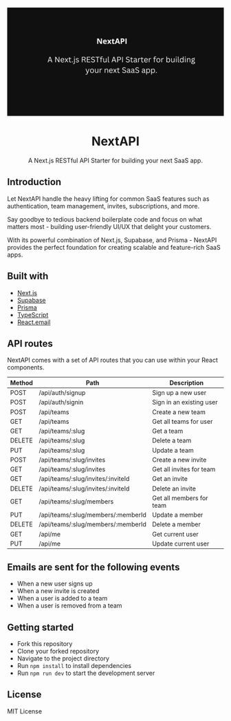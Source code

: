 ![NextAPI cover](./nextapi.png)

<div align="center">
  <h1><strong>NextAPI</strong></h1>
</div>
<div align="center">
  A Next.js RESTful API Starter for building your next SaaS app.
</div>

## Introduction

Let NextAPI handle the heavy lifting for common SaaS features such as authentication, team management, invites, subscriptions, and more.

Say goodbye to tedious backend boilerplate code and focus on what matters most - building user-friendly UI/UX that delight your customers.

With its powerful combination of Next.js, Supabase, and Prisma - NextAPI provides the perfect foundation for creating scalable and feature-rich SaaS apps.

## Built with

- [Next.js](https://nextjs.org/)
- [Supabase](https://supabase.io/)
- [Prisma](https://www.prisma.io/)
- [TypeScript](https://www.typescriptlang.org/)
- [React.email](https://react.email/)

## API routes

NextAPI comes with a set of API routes that you can use within your React components.

| Method | Path                               | Description              |
| ------ | ---------------------------------- | ------------------------ |
| POST   | /api/auth/signup                   | Sign up a new user       |
| POST   | /api/auth/signin                   | Sign in an existing user |
| POST   | /api/teams                         | Create a new team        |
| GET    | /api/teams                         | Get all teams for user   |
| GET    | /api/teams/:slug                   | Get a team               |
| DELETE | /api/teams/:slug                   | Delete a team            |
| PUT    | /api/teams/:slug                   | Update a team            |
| POST   | /api/teams/:slug/invites           | Create a new invite      |
| GET    | /api/teams/:slug/invites           | Get all invites for team |
| GET    | /api/teams/:slug/invites/:inviteId | Get an invite            |
| DELETE | /api/teams/:slug/invites/:inviteId | Delete an invite         |
| GET    | /api/teams/:slug/members           | Get all members for team |
| PUT    | /api/teams/:slug/members/:memberId | Update a member          |
| DELETE | /api/teams/:slug/members/:memberId | Delete a member          |
| GET    | /api/me                            | Get current user         |
| PUT    | /api/me                            | Update current user      |

## Emails are sent for the following events

- When a new user signs up
- When a new invite is created
- When a user is added to a team
- When a user is removed from a team

## Getting started

- Fork this repository
- Clone your forked repository
- Navigate to the project directory
- Run `npm install` to install dependencies
- Run `npm run dev` to start the development server

## License

MIT License
